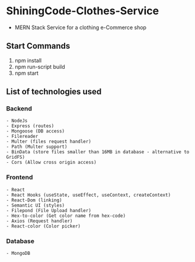 # ShiningCode-Clothes-Service
- MERN Stack Service for a clothing e-Commerce shop

## Start Commands  				 		

1. npm install	 
2. npm run-script build  
3. npm start 		


## List of technologies used
### Backend 
	- NodeJs
	- Express (routes)
	- Mongoose (DB access)
	- Filereader 
	- Multer (files request handler)
	- Path (Multer support)
	- BinData (store files smaller than 16MB in database - alternative to GridFS)
	- Cors (Allow cross origin access)
### Frontend
	- React
	- React Hooks (useState, useEffect, useContext, createContext)
	- React-Dom (linking)
	- Semantic UI (styles)
	- Filepond (File Upload handler)
	- Hex-to-color (Get color name from hex-code)
	- Axios (Request handler)
	- React-color (Color picker)
### Database
	- MongoDB
